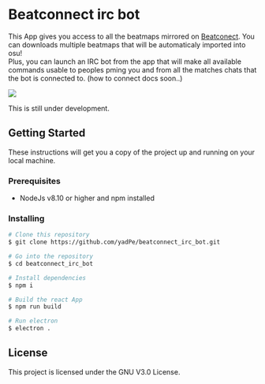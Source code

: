 # Beatconnect irc bot

This App gives you access to all the beatmaps mirrored on [Beatconect](https://beatconnect.io). You can downloads multiple beatmaps that will be automaticaly imported into osu! </br>
Plus, you can launch an IRC bot from the app that will make all available commands usable to peoples pming you and from all the matches chats that the bot is connected to. (how to connect docs soon..)

<img src="https://cdn.discordapp.com/attachments/414474227710820352/606134985971204096/unknown.png">

This is still under development.

## Getting Started

These instructions will get you a copy of the project up and running on your local machine.

### Prerequisites

* NodeJs v8.10 or higher and npm installed

### Installing

```bash
# Clone this repository
$ git clone https://github.com/yadPe/beatconnect_irc_bot.git

# Go into the repository
$ cd beatconnect_irc_bot

# Install dependencies
$ npm i

# Build the react App
$ npm run build

# Run electron
$ electron .
```

## License

This project is licensed under the GNU V3.0 License.
